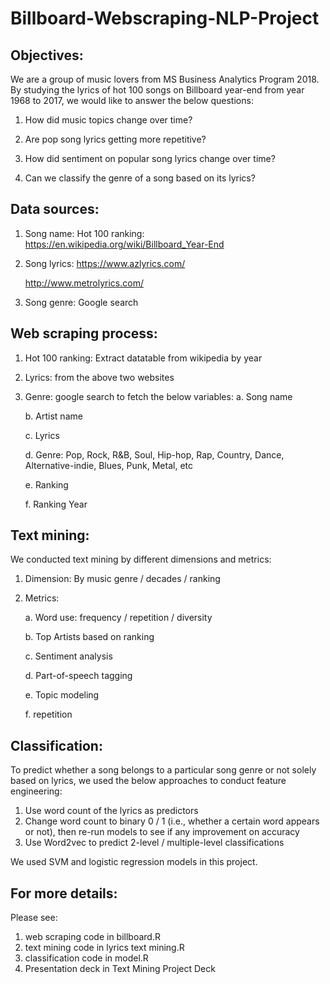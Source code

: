 # Billboard-Webscraping-NLP-Project

## Objectives: 
We are a group of music lovers from MS Business Analytics Program 2018. By studying the lyrics of hot 100 songs on Billboard year-end from year 1968 to 2017, we would like to answer the below questions:

1. How did music topics change over time? 

2. Are pop song lyrics getting more repetitive?

3. How did sentiment on popular song lyrics change over time?

4. Can we classify the genre of a song based on its lyrics? 


## Data sources: 
1. Song name: Hot 100 ranking: https://en.wikipedia.org/wiki/Billboard_Year-End
2. Song lyrics: 
    https://www.azlyrics.com/
    
    http://www.metrolyrics.com/

3. Song genre: Google search

## Web scraping process:
1. Hot 100 ranking: Extract datatable from wikipedia by year 
2. Lyrics: from the above two websites
3. Genre: google search to fetch the below variables:
    a. Song name
    
    b. Artist name
    
    c. Lyrics
    
    d. Genre: Pop, Rock, R&B, Soul, Hip-hop, Rap, Country, Dance, Alternative-indie, Blues, Punk, Metal, etc
    
    e. Ranking
    
    f. Ranking Year

## Text mining:
We conducted text mining by different dimensions and metrics:

1. Dimension: By music genre / decades / ranking

2. Metrics: 
    
    a. Word use: frequency / repetition / diversity
    
    b. Top Artists based on ranking
    
    c. Sentiment analysis
    
    d. Part-of-speech tagging
    
    e. Topic modeling
    
    f. repetition
 
## Classification:
To predict whether a song belongs to a particular song genre or not solely based on lyrics, we used the below approaches to conduct feature engineering:
1. Use word count of the lyrics as predictors
2. Change word count to binary 0 / 1 (i.e., whether a certain word appears or not), then re-run models to  see if any improvement on accuracy
3. Use Word2vec to predict 2-level / multiple-level classifications 

We used SVM and logistic regression models in this project.

## For more details:
Please see:
1. web scraping code in billboard.R
2. text mining code in lyrics text mining.R
3. classification code in model.R
4. Presentation deck in Text Mining Project Deck
